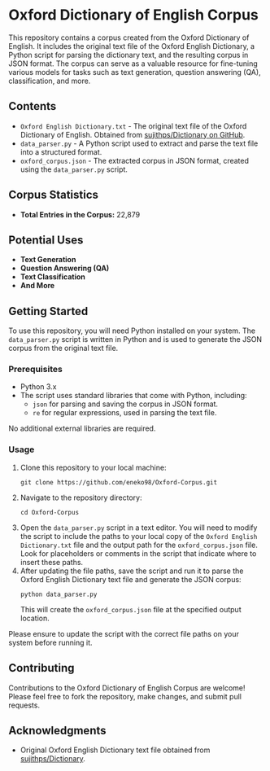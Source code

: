 # Oxford Dictionary of English Corpus

This repository contains a corpus created from the Oxford Dictionary of English. It includes the original text file of the Oxford English Dictionary, a Python script for parsing the dictionary text, and the resulting corpus in JSON format. The corpus can serve as a valuable resource for fine-tuning various models for tasks such as text generation, question answering (QA), classification, and more.



## Contents

- `Oxford English Dictionary.txt` - The original text file of the Oxford Dictionary of English. Obtained from [sujithps/Dictionary on GitHub](https://github.com/sujithps/Dictionary/blob/master/Oxford%20English%20Dictionary.txt).
- `data_parser.py` - A Python script used to extract and parse the text file into a structured format.
- `oxford_corpus.json` - The extracted corpus in JSON format, created using the `data_parser.py` script.

## Corpus Statistics

- **Total Entries in the Corpus:** 22,879

## Potential Uses

- **Text Generation**
- **Question Answering (QA)**
- **Text Classification**
- **And More**

## Getting Started

To use this repository, you will need Python installed on your system. The `data_parser.py` script is written in Python and is used to generate the JSON corpus from the original text file.

### Prerequisites

- Python 3.x
- The script uses standard libraries that come with Python, including:
  - `json` for parsing and saving the corpus in JSON format.
  - `re` for regular expressions, used in parsing the text file.
  
No additional external libraries are required.

### Usage

1. Clone this repository to your local machine:
    ```
    git clone https://github.com/eneko98/Oxford-Corpus.git
    ```
2. Navigate to the repository directory:
    ```
    cd Oxford-Corpus
    ```
3. Open the `data_parser.py` script in a text editor. You will need to modify the script to include the paths to    your local copy of the `Oxford English Dictionary.txt` file and the output path for the `oxford_corpus.json` file. Look for placeholders or comments in the script that indicate where to insert these paths.
4. After updating the file paths, save the script and run it to parse the Oxford English Dictionary text file and generate the JSON corpus:
    ```
    python data_parser.py
    ```
   This will create the `oxford_corpus.json` file at the specified output location.

Please ensure to update the script with the correct file paths on your system before running it.

## Contributing

Contributions to the Oxford Dictionary of English Corpus are welcome! Please feel free to fork the repository, make changes, and submit pull requests.

## Acknowledgments

- Original Oxford English Dictionary text file obtained from [sujithps/Dictionary](https://github.com/sujithps/Dictionary).